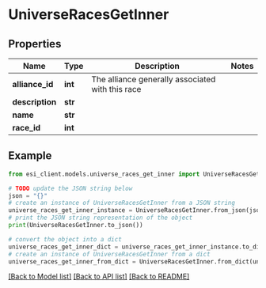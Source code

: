 # UniverseRacesGetInner


## Properties

Name | Type | Description | Notes
------------ | ------------- | ------------- | -------------
**alliance_id** | **int** | The alliance generally associated with this race | 
**description** | **str** |  | 
**name** | **str** |  | 
**race_id** | **int** |  | 

## Example

```python
from esi_client.models.universe_races_get_inner import UniverseRacesGetInner

# TODO update the JSON string below
json = "{}"
# create an instance of UniverseRacesGetInner from a JSON string
universe_races_get_inner_instance = UniverseRacesGetInner.from_json(json)
# print the JSON string representation of the object
print(UniverseRacesGetInner.to_json())

# convert the object into a dict
universe_races_get_inner_dict = universe_races_get_inner_instance.to_dict()
# create an instance of UniverseRacesGetInner from a dict
universe_races_get_inner_from_dict = UniverseRacesGetInner.from_dict(universe_races_get_inner_dict)
```
[[Back to Model list]](../README.md#documentation-for-models) [[Back to API list]](../README.md#documentation-for-api-endpoints) [[Back to README]](../README.md)


